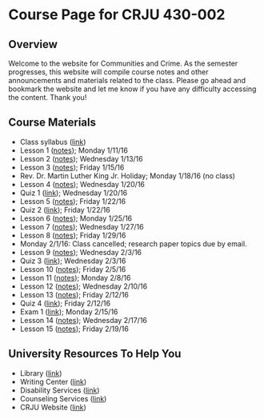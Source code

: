 # Course Page for CRJU 430-002 

## Overview

Welcome to the website for Communities and Crime. As the semester progresses,
this website will compile course notes and other announcements and 
materials related to the class. Please go ahead and bookmark the website and
let me know if you have any difficulty accessing the content. Thank you!

## Course Materials

* Class syllabus ([link](syllabus.md))
* Lesson 1 ([notes](lesson1.md)); Monday 1/11/16
* Lesson 2 ([notes](lesson2.md)); Wednesday 1/13/16
* Lesson 3 ([notes](lesson3.md)); Friday 1/15/16
* Rev. Dr. Martin Luther King Jr. Holiday; Monday 1/18/16 (no class)
* Lesson 4 ([notes](lesson4.md)); Wednesday 1/20/16
* Quiz 1 ([link](quiz1.md)); Wednesday 1/20/16
* Lesson 5 ([notes](lesson5.md)); Friday 1/22/16
* Quiz 2 ([link](quiz2.md)); Friday 1/22/16
* Lesson 6 ([notes](lesson6.md)); Monday 1/25/16
* Lesson 7 ([notes](lesson7.md)); Wednesday 1/27/16
* Lesson 8 ([notes](lesson8.md)); Friday 1/29/16
* Monday 2/1/16: Class cancelled; research paper topics due by email.
* Lesson 9 ([notes](lesson9.md)); Wednesday 2/3/16
* Quiz 3 ([link](quiz3.md)); Wednesday 2/3/16
* Lesson 10 ([notes](lesson10.md)); Friday 2/5/16
* Lesson 11 ([notes](lesson11.md)); Monday 2/8/16
* Lesson 12 ([notes](lesson12.md)); Wednesday 2/10/16
* Lesson 13 ([notes](lesson13.md)); Friday 2/12/16
* Quiz 4 ([link](quiz4.md)); Friday 2/12/16
* Exam 1 ([link](exam1.md)); Monday 2/15/16
* Lesson 14 ([notes](lesson14.md)); Wednesday 2/17/16
* Lesson 15 ([notes](lesson15.md)); Friday 2/19/16

## University Resources To Help You

* Library ([link](http://library.sc.edu/p/TCL))
* Writing Center ([link](http://artsandsciences.sc.edu/write/university-writing-center))
* Disability Services ([link](https://www.sa.sc.edu/sds/))
* Counseling Services ([link](https://www.sa.sc.edu/shs/cp/))
* CRJU Website ([link](https://artsandsciences.sc.edu/crju/))
